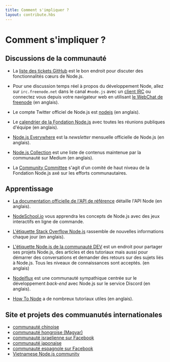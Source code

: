 ```yaml
---
title: Comment s'impliquer ?
layout: contribute.hbs
---
```


# Comment s'impliquer ?

## Discussions de la communauté

* La [liste des tickets GitHub](https://github.com/nodejs/node/issues) est le bon endroit pour discuter des fonctionnalités cœurs de Node.js.

* Pour une discussion temps réel à propos du développement Node, allez sur `irc.freenode.net` dans le canal `#node.js` avec un [client IRC](https://fr.wikipedia.org/wiki/Liste_de_clients_IRC) ou connectez vous depuis votre navigateur web en utilisant [le WebChat de freenode](https://webchat.freenode.net/#node.js) (en anglais).

* Le compte Twitter officiel de Node.js est [nodejs](https://twitter.com/nodejs) (en anglais).

* Le [calendrier de la Fondation Node.js](https://nodejs.org/calendar) avec toutes les réunions publiques d'équipe (en anglais).

* [Node.js Everywhere](https://newsletter.nodejs.org) est la _newsletter_ mensuelle officielle de Node.js (en anglais).

* [Node.js Collection](https://medium.com/the-node-js-collection) est une liste de contenus maintenue par la communauté sur Medium (en anglais).

* La [Community Committee](https://github.com/nodejs/community-committee) s'agit d'un comité de haut niveau de la Fondation Node.js axé sur les efforts communautaires.

## Apprentissage

* [La documentation officielle de l'API de référence](https://nodejs.org/api/) détaille l'API Node (en anglais).

* [NodeSchool.io](https://nodeschool.io/fr-fr/) vous apprendra les concepts de Node.js avec des jeux interactifs en ligne de commande.

* [L'étiquette Stack Overflow Node.js](https://stackoverflow.com/questions/tagged/node.js) rassemble de nouvelles informations chaque jour (en anglais).

* [L'étiquette Node.js de la communauté DEV](https://dev.to/t/node) est un endroit pour partager ses projets Node.js, des articles et des tutoriaux mais aussi pour démarrer des conversations et demander des retours sur des sujets liés à Node.js. Tous les niveaux de connaissances sont acceptés. (en anglais)

* [Nodeiflux](https://discordapp.com/invite/vUsrbjd) est une communauté sympathique centrée sur le développement _back-end_ avec Node.js sur le service Discord (en anglais).

* [How To Node](http://howtonode.org/) a de nombreux tutoriaux utiles (en anglais).

## Site et projets des commuanutés internationales

* [communauté chinoise](https://cnodejs.org/)
* [communauté hongroise (Magyar)](https://nodehun.blogspot.com/)
* [communauté israelienne sur Facebook](https://www.facebook.com/groups/node.il/)
* [communauté japonaise](https://nodejs.jp/)
* [communauté espagnole sur Facebook](https://www.facebook.com/groups/node.es/)
* [Vietnamese Node.js community](https://www.facebook.com/nodejs.vn/)
